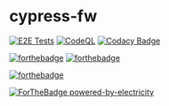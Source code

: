 # cypress-fw

[![E2E Tests](https://github.com/kshyk/cypress-fw/actions/workflows/main.yml/badge.svg)](https://github.com/kshyk/cypress-fw/actions/workflows/main.yml)
[![CodeQL](https://github.com/kshyk/cypress-fw/actions/workflows/codeql-analysis.yml/badge.svg)](https://github.com/kshyk/cypress-fw/actions/workflows/codeql-analysis.yml)
[![Codacy Badge](https://api.codacy.com/project/badge/Grade/12a84d7c8c85402089e1db2e0cec0201)](https://app.codacy.com/gh/kshyk/cypress-fw?utm_source=github.com&utm_medium=referral&utm_content=kshyk/cypress-fw&utm_campaign=Badge_Grade_Settings)

[![forthebadge](https://forthebadge.com/images/badges/uses-badges.svg)](https://forthebadge.com)
[![forthebadge](https://forthebadge.com/images/badges/uses-git.svg)](https://forthebadge.com)

[![forthebadge](https://forthebadge.com/images/badges/made-with-typescript.svg)](https://forthebadge.com)

[![ForTheBadge powered-by-electricity](http://ForTheBadge.com/images/badges/powered-by-electricity.svg)](http://ForTheBadge.com)
